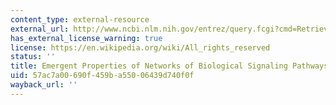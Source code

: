 ```yaml
---
content_type: external-resource
external_url: http://www.ncbi.nlm.nih.gov/entrez/query.fcgi?cmd=Retrieve&db=PubMed&dopt=Citation&list_uids=9888852
has_external_license_warning: true
license: https://en.wikipedia.org/wiki/All_rights_reserved
status: ''
title: Emergent Properties of Networks of Biological Signaling Pathways
uid: 57ac7a00-690f-459b-a550-06439d740f0f
wayback_url: ''
---
```

